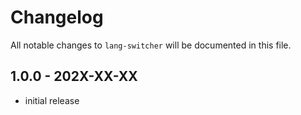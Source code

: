 # Changelog

All notable changes to `lang-switcher` will be documented in this file.

## 1.0.0 - 202X-XX-XX

- initial release
